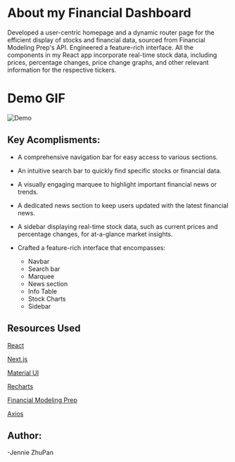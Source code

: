 # About my Financial Dashboard

Developed a user-centric homepage and a dynamic router page for the efficient display of stocks and financial data, sourced from Financial Modeling Prep's API. Engineered a feature-rich interface. All the components in my React app incorporate real-time stock data, including prices, percentage changes, price change graphs, and other relevant information for the respective tickers.

# Demo GIF
![Demo](https://github.com/jzhupan/financial-dashboard/blob/main/src/app/assets/financial-pulse-demo.gif)

## Key Acomplisments:

- A comprehensive navigation bar for easy access to various sections.
- An intuitive search bar to quickly find specific stocks or financial data.
- A visually engaging marquee to highlight important financial news or trends.
- A dedicated news section to keep users updated with the latest financial news.
- A sidebar displaying real-time stock data, such as current prices and percentage changes, for at-a-glance market insights.
- Crafted a feature-rich interface that encompasses:

  - Navbar
  - Search bar
  - Marquee
  - News section
  - Info Table
  - Stock Charts
  - Sidebar



## Resources Used

[React](https://react.dev/)

[Next.js](https://nextjs.org/docs)

[Material UI](https://mui.com/material-ui/)

[Recharts](https://recharts.org/en-US/guide)

[Financial Modeling Prep](https://site.financialmodelingprep.com/developer/docs/)

[Axios](https://www.npmjs.com/package/axios)

## Author:

-Jennie ZhuPan
